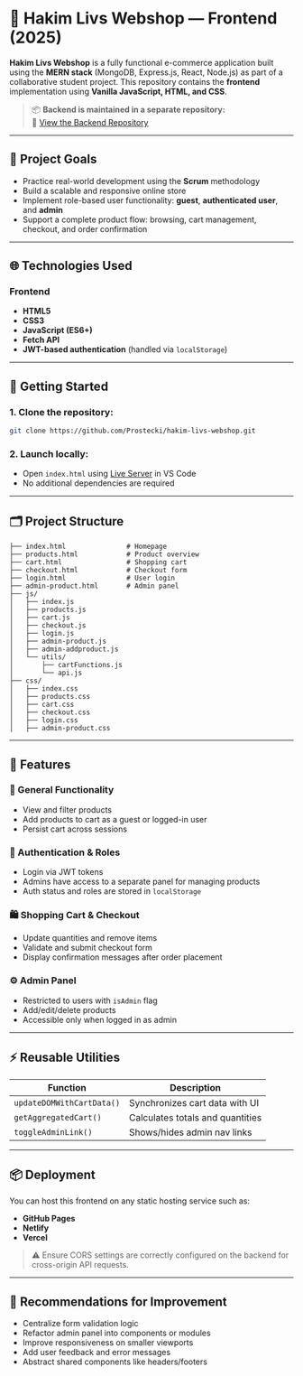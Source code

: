 # 🛒 Hakim Livs Webshop — Frontend (2025)

**Hakim Livs Webshop** is a fully functional e-commerce application built using the **MERN stack** (MongoDB, Express.js, React, Node.js) as part of a collaborative student project. This repository contains the **frontend** implementation using **Vanilla JavaScript, HTML, and CSS**.

> 📦 **Backend is maintained in a separate repository:**  
> 🔗 [View the Backend Repository](https://github.com/Prostecki/hakim-livs-webshop)

---

## 🎯 Project Goals

- Practice real-world development using the **Scrum** methodology  
- Build a scalable and responsive online store  
- Implement role-based user functionality: **guest**, **authenticated user**, and **admin**  
- Support a complete product flow: browsing, cart management, checkout, and order confirmation

---

## 🌐 Technologies Used

### Frontend
- **HTML5**
- **CSS3**
- **JavaScript (ES6+)**
- **Fetch API**
- **JWT-based authentication** (handled via `localStorage`)

---

## 🚀 Getting Started

### 1. Clone the repository:
```bash
git clone https://github.com/Prostecki/hakim-livs-webshop.git
```

### 2. Launch locally:
- Open `index.html` using [Live Server](https://marketplace.visualstudio.com/items?itemName=ritwickdey.LiveServer) in VS Code  
- No additional dependencies are required

---

## 🗂 Project Structure

```
├── index.html               # Homepage
├── products.html            # Product overview
├── cart.html                # Shopping cart
├── checkout.html            # Checkout form
├── login.html               # User login
├── admin-product.html       # Admin panel
├── js/
│   ├── index.js
│   ├── products.js
│   ├── cart.js
│   ├── checkout.js
│   ├── login.js
│   ├── admin-product.js
│   ├── admin-addproduct.js
│   └── utils/
│       ├── cartFunctions.js
│       └── api.js
├── css/
│   ├── index.css
│   ├── products.css
│   ├── cart.css
│   ├── checkout.css
│   ├── login.css
│   ├── admin-product.css
```

---

## 🔑 Features

### 🧾 General Functionality
- View and filter products
- Add products to cart as a guest or logged-in user
- Persist cart across sessions

### 🔐 Authentication & Roles
- Login via JWT tokens
- Admins have access to a separate panel for managing products
- Auth status and roles are stored in `localStorage`

### 🛍️ Shopping Cart & Checkout
- Update quantities and remove items
- Validate and submit checkout form
- Display confirmation messages after order placement

### ⚙️ Admin Panel
- Restricted to users with `isAdmin` flag
- Add/edit/delete products
- Accessible only when logged in as admin

---

## ⚡ Reusable Utilities

| Function | Description |
|----------|-------------|
| `updateDOMWithCartData()` | Synchronizes cart data with UI |
| `getAggregatedCart()`     | Calculates totals and quantities |
| `toggleAdminLink()`       | Shows/hides admin nav links |

---

## 📦 Deployment

You can host this frontend on any static hosting service such as:
- **GitHub Pages**
- **Netlify**
- **Vercel**

> ⚠ Ensure CORS settings are correctly configured on the backend for cross-origin API requests.

---

## 🧪 Recommendations for Improvement

- Centralize form validation logic  
- Refactor admin panel into components or modules  
- Improve responsiveness on smaller viewports  
- Add user feedback and error messages  
- Abstract shared components like headers/footers
